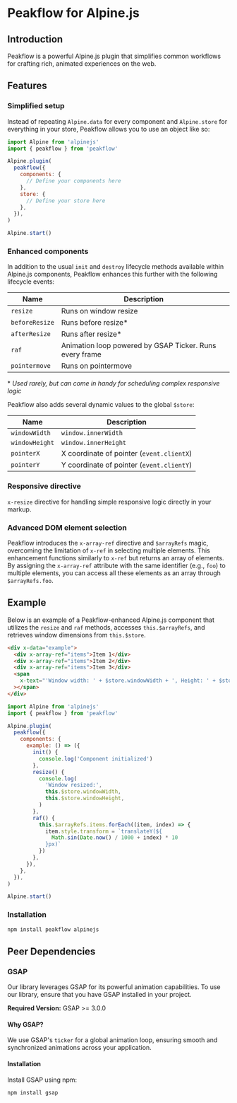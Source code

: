 # Peakflow for Alpine.js

## Introduction

Peakflow is a powerful Alpine.js plugin that simplifies common workflows for crafting rich, animated experiences on the web.

## Features

### Simplified setup

Instead of repeating `Alpine.data` for every component and `Alpine.store` for everything in your store, Peakflow allows you to use an object like so:

```js
import Alpine from 'alpinejs'
import { peakflow } from 'peakflow'

Alpine.plugin(
  peakflow({
    components: {
      // Define your components here
    },
    store: {
      // Define your store here
    },
  }),
)

Alpine.start()
```

### Enhanced components

In addition to the usual `init` and `destroy` lifecycle methods available within Alpine.js components, Peakflow enhances this further with the following lifecycle events:

| Name           | Description                                             |
| -------------- | ------------------------------------------------------- |
| `resize`       | Runs on window resize                                   |
| `beforeResize` | Runs before resize\*                                    |
| `afterResize`  | Runs after resize\*                                     |
| `raf`          | Animation loop powered by GSAP Ticker. Runs every frame |
| `pointermove`  | Runs on pointermove                                     |

\* _Used rarely, but can come in handy for scheduling complex responsive logic_

Peakflow also adds several dynamic values to the global `$store`:

| Name           | Description                               |
| -------------- | ----------------------------------------- |
| `windowWidth`  | `window.innerWidth`                       |
| `windowHeight` | `window.innerHeight`                      |
| `pointerX`     | X coordinate of pointer (`event.clientX`) |
| `pointerY`     | Y coordinate of pointer (`event.clientY`) |

### Responsive directive

`x-resize` directive for handling simple responsive logic directly in your markup.

### Advanced DOM element selection

Peakflow introduces the `x-array-ref` directive and `$arrayRefs` magic, overcoming the limitation of `x-ref` in selecting multiple elements. This enhancement functions similarly to `x-ref` but returns an array of elements. By assigning the `x-array-ref` attribute with the same identifier (e.g., `foo`) to multiple elements, you can access all these elements as an array through `$arrayRefs.foo`.

## Example

Below is an example of a Peakflow-enhanced Alpine.js component that utilizes the `resize` and `raf` methods, accesses `this.$arrayRefs`, and retrieves window dimensions from `this.$store`.

```html
<div x-data="example">
  <div x-array-ref="items">Item 1</div>
  <div x-array-ref="items">Item 2</div>
  <div x-array-ref="items">Item 3</div>
  <span
    x-text="'Window width: ' + $store.windowWidth + ', Height: ' + $store.windowHeight"
  ></span>
</div>
```

```js
import Alpine from 'alpinejs'
import { peakflow } from 'peakflow'

Alpine.plugin(
  peakflow({
    components: {
      example: () => ({
        init() {
          console.log('Component initialized')
        },
        resize() {
          console.log(
            'Window resized:',
            this.$store.windowWidth,
            this.$store.windowHeight,
          )
        },
        raf() {
          this.$arrayRefs.items.forEach((item, index) => {
            item.style.transform = `translateY(${
              Math.sin(Date.now() / 1000 + index) * 10
            }px)`
          })
        },
      }),
    },
  }),
)

Alpine.start()
```

### Installation

```zsh
npm install peakflow alpinejs
```

## Peer Dependencies

### GSAP

Our library leverages GSAP for its powerful animation capabilities. To use our library, ensure that you have GSAP installed in your project.

**Required Version:** GSAP >= 3.0.0

#### Why GSAP?

We use GSAP's `ticker` for a global animation loop, ensuring smooth and synchronized animations across your application.

#### Installation

Install GSAP using npm:

```zsh
npm install gsap
```
